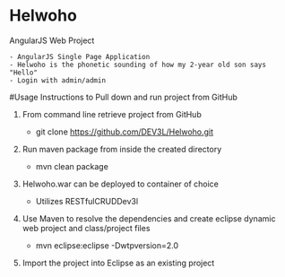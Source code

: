 # Helwoho
AngularJS Web Project

	- AngularJS Single Page Application
	- Helwoho is the phonetic sounding of how my 2-year old son says "Hello"
	- Login with admin/admin


#Usage Instructions to Pull down and run project from GitHub
1. From command line retrieve project from GitHub
	- git clone https://github.com/DEV3L/Helwoho.git

2. Run maven package from inside the created directory
	- mvn clean package

3. Helwoho.war can be deployed to container of choice
    - Utilizes RESTfulCRUDDev3l
    
4. Use Maven to resolve the dependencies and create eclipse dynamic web project and class/project files
	- mvn eclipse:eclipse -Dwtpversion=2.0

5. Import the project into Eclipse as an existing project
